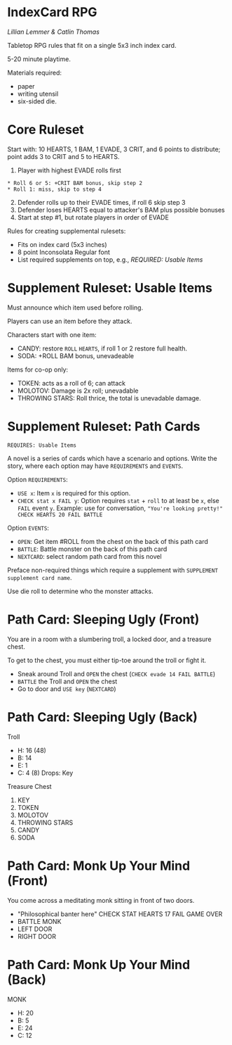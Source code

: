 # IndexCard RPG

*Lillian Lemmer & Catlin Thomas*

Tabletop RPG rules that fit on a single 5x3 inch index card.

5-20 minute playtime.

Materials required:

  * paper
  * writing utensil
  * six-sided die.

# Core Ruleset

Start with: 10 HEARTS, 1 BAM, 1 EVADE, 3 CRIT, and 6 points
to distribute; point adds 3 to CRIT and 5 to HEARTS.

  1. Player with highest EVADE rolls first

    * Roll 6 or 5: +CRIT BAM bonus, skip step 2
    * Roll 1: miss, skip to step 4

  2. Defender rolls up to their EVADE times,
     if roll 6 skip step 3
  3. Defender loses HEARTS equal to attacker's
     BAM plus possible bonuses
  4. Start at step #1, but rotate players
     in order of EVADE

Rules for creating supplemental rulesets:

  * Fits on index card (5x3 inches)
  * 8 point Inconsolata Regular font
  * List required supplements on top, e.g.,
    *REQUIRED: Usable Items*

# Supplement Ruleset: Usable Items

Must announce which item used before rolling.

Players can use an item before they attack.

Characters start with one item:

  * CANDY: restore `ROLL` `HEARTS`, if roll 1 or 2
    restore full health.
  * SODA: +ROLL BAM bonus, unevadeable

Items for co-op only:

  * TOKEN: acts as a roll of 6; can attack
  * MOLOTOV: Damage is 2x roll; unevadable
  * THROWING STARS: Roll thrice, the total is unevadable damage.

# Supplement Ruleset: Path Cards

`REQUIRES: Usable Items`

A novel is a series of cards which have a scenario and options. Write the story, where each option may have `REQUIREMENTS` and `EVENTS`.

Option `REQUIREMENTS`:

  * `USE x`: Item `x` is required for this option.
  * `CHECK stat x FAIL y`: Option requires `stat` + `roll` to at least be `x`, else `FAIL` event `y`. Example: use for conversation, `"You're looking pretty!" CHECK HEARTS 20 FAIL BATTLE`

Option `EVENTS`:

  * `OPEN`: Get item #ROLL from the chest on the back of this path card
  * `BATTLE`: Battle monster on the back of this path card
  * `NEXTCARD`: select random path card from this novel

Preface non-required things which require a supplement with `SUPPLEMENT supplement card name`.

Use die roll to determine who the monster attacks.
  
# Path Card: Sleeping Ugly (Front)

You are in a room with a slumbering troll, a locked door, and a treasure chest.

To get to the chest, you must either tip-toe around the troll or fight it.

- Sneak around Troll and `OPEN` the chest (`CHECK evade 14 FAIL BATTLE`)
- `BATTLE` the Troll and `OPEN` the chest
- Go to door and `USE key` (`NEXTCARD`)

# Path Card: Sleeping Ugly (Back)

Troll
  - H: 16 (48)
  - B: 14
  - E: 1
  - C: 4 (8)
Drops: Key

Treasure Chest
  1. KEY
  2. TOKEN
  3. MOLOTOV
  4. THROWING STARS
  5. CANDY
  6. SODA

# Path Card: Monk Up Your Mind (Front)

You come across a meditating monk sitting in front of two doors.

  - "Philosophical banter here" CHECK STAT HEARTS 17 FAIL GAME OVER
  - BATTLE MONK
  - LEFT DOOR
  - RIGHT DOOR

# Path Card: Monk Up Your Mind (Back)

MONK
  - H: 20
  - B: 5
  - E: 24
  - C: 12
